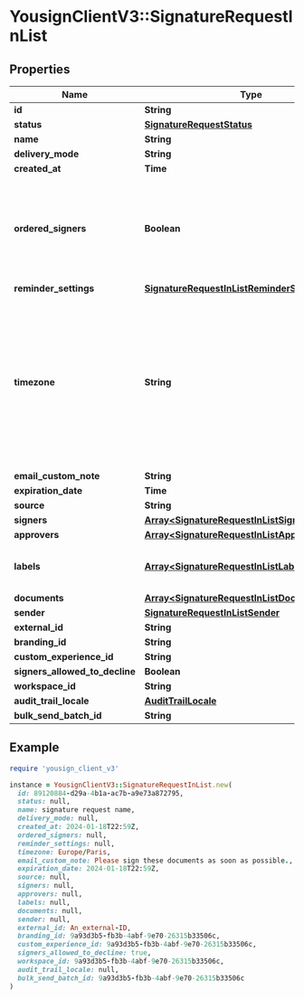 # YousignClientV3::SignatureRequestInList

## Properties

| Name | Type | Description | Notes |
| ---- | ---- | ----------- | ----- |
| **id** | **String** |  |  |
| **status** | [**SignatureRequestStatus**](SignatureRequestStatus.md) |  |  |
| **name** | **String** |  |  |
| **delivery_mode** | **String** |  |  |
| **created_at** | **Time** |  |  |
| **ordered_signers** | **Boolean** | Enable an ordered workflow, each signer will be requested to sign in a sequential order |  |
| **reminder_settings** | [**SignatureRequestInListReminderSettings**](SignatureRequestInListReminderSettings.md) |  |  |
| **timezone** | **String** | Time zone of the dates and times displayed in emails, the Signature Request expiration date, and the PDF Audit Trail. Format: tz database. Default is set to Europe/Paris. | [default to &#39;Europe/Paris&#39;] |
| **email_custom_note** | **String** |  |  |
| **expiration_date** | **Time** |  |  |
| **source** | **String** |  |  |
| **signers** | [**Array&lt;SignatureRequestInListSignersInner&gt;**](SignatureRequestInListSignersInner.md) |  |  |
| **approvers** | [**Array&lt;SignatureRequestInListApproversInner&gt;**](SignatureRequestInListApproversInner.md) |  | [optional] |
| **labels** | [**Array&lt;SignatureRequestInListLabelsInner&gt;**](SignatureRequestInListLabelsInner.md) | Labels associated to the Signature Request | [optional] |
| **documents** | [**Array&lt;SignatureRequestInListDocumentsInner&gt;**](SignatureRequestInListDocumentsInner.md) |  |  |
| **sender** | [**SignatureRequestInListSender**](SignatureRequestInListSender.md) |  |  |
| **external_id** | **String** |  |  |
| **branding_id** | **String** |  |  |
| **custom_experience_id** | **String** |  |  |
| **signers_allowed_to_decline** | **Boolean** |  |  |
| **workspace_id** | **String** |  | [optional] |
| **audit_trail_locale** | [**AuditTrailLocale**](AuditTrailLocale.md) |  |  |
| **bulk_send_batch_id** | **String** |  |  |

## Example

```ruby
require 'yousign_client_v3'

instance = YousignClientV3::SignatureRequestInList.new(
  id: 89120884-d29a-4b1a-ac7b-a9e73a872795,
  status: null,
  name: signature request name,
  delivery_mode: null,
  created_at: 2024-01-18T22:59Z,
  ordered_signers: null,
  reminder_settings: null,
  timezone: Europe/Paris,
  email_custom_note: Please sign these documents as soon as possible.,
  expiration_date: 2024-01-18T22:59Z,
  source: null,
  signers: null,
  approvers: null,
  labels: null,
  documents: null,
  sender: null,
  external_id: An_external-ID,
  branding_id: 9a93d3b5-fb3b-4abf-9e70-26315b33506c,
  custom_experience_id: 9a93d3b5-fb3b-4abf-9e70-26315b33506c,
  signers_allowed_to_decline: true,
  workspace_id: 9a93d3b5-fb3b-4abf-9e70-26315b33506c,
  audit_trail_locale: null,
  bulk_send_batch_id: 9a93d3b5-fb3b-4abf-9e70-26315b33506c
)
```


